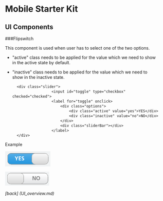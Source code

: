 Mobile Starter Kit
================================

UI Components
--------------------------------

###Flipswitch

This component is used when user has to select one of the two options.

* "active" class needs to be applied for the value which we need to show in the active state by default.
* "inactive" class needs to be applied for the value which we need to show in the inactive state.

		<div class="slider">
						<input id="toggle" type="checkbox" checked="checked">
						<label for="toggle" onclick>
							<div class="options">                       
								<div class="active" value="yes">YES</div>
								<div class="inactive" value="no">NO</div>
							</div>
							<div class="sliderBar"></div>
						</label>
		</div>
		
Example
              
![alt text][FlipswitchYes]

[FlipswitchYes]: ../screenshots/flipswitchYes.png "Demo"


![alt text][flipswitchNo]

[flipswitchNo]: ../screenshots/FlipswitchNo.png "Demo"

*[back] (UI_overview.md)*  
